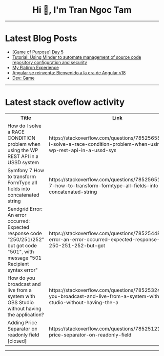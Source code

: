 <h1 align="center">Hi 👋, I'm Tran Ngoc Tam</h1>

---

# Latest Blog Posts 
<!-- BLOG-POST-LIST:START -->
- [[Game of Purpose] Day 5](https://dev.to/humberd/game-of-purpose-day-5-5hl9)
- [Tutorial: Using Minder to automate management of source code repository configuration and security](https://dev.to/ninfriendos1/tutorial-using-minder-to-automate-management-of-source-code-repository-configuration-and-security-n7e)
- [My Flatiron Experience](https://dev.to/reecec/my-flatiron-experience-3802)
- [Angular se reinventa: Bienvenido a la era de Angular v18](https://dev.to/ricardochl/angular-se-reinventa-bienvenido-a-la-era-de-angular-v18-5ac1)
- [Dev: Game](https://dev.to/r4nd3l/dev-game-p3o)
<!-- BLOG-POST-LIST:END -->

---

# Latest stack oveflow activity
<table>
  <tr><th>Title</th><th>Link</th></tr>
  <!-- STACKOVERFLOW:START --><tr><td>How do I solve a RACE CONDITION problem when using the WP REST API in a USSD system</td><td>https://stackoverflow.com/questions/78525658/how-do-i-solve-a-race-condition-problem-when-using-the-wp-rest-api-in-a-ussd-sys</td></tr><tr><td>Symfony 7 How to transform FormType all fields into concatenated string</td><td>https://stackoverflow.com/questions/78525651/symfony-7-how-to-transform-formtype-all-fields-into-concatenated-string</td></tr><tr><td>Sendgrid Error: An error occurred: Expected response code &quot;250/251/252&quot; but got code &quot;501&quot;, with message &quot;501 Recipient syntax error&quot;</td><td>https://stackoverflow.com/questions/78525448/sendgrid-error-an-error-occurred-expected-response-code-250-251-252-but-got</td></tr><tr><td>How do you broadcast and live from a system with OBS Studio without having the application?</td><td>https://stackoverflow.com/questions/78525324/how-do-you-broadcast-and-live-from-a-system-with-obs-studio-without-having-the-a</td></tr><tr><td>Adding Price Separator on readonly field [closed]</td><td>https://stackoverflow.com/questions/78525121/adding-price-separator-on-readonly-field</td></tr><!-- STACKOVERFLOW:END -->
</table>

---


